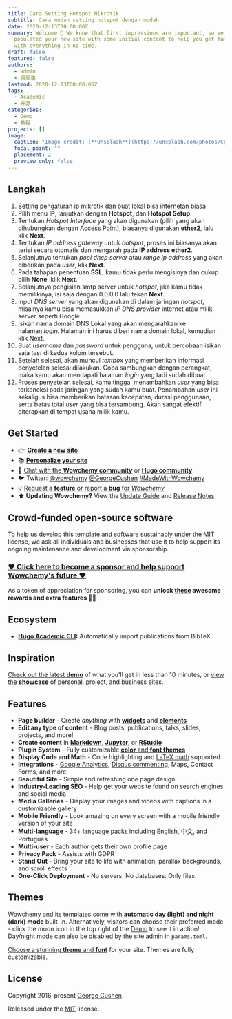 ```yaml
---
title: Cara Setting Hotspot Mikrotik
subtitle: Cara mudah setting hotspot dengan mudah
date: 2020-12-13T00:00:00Z
summary: Welcome 👋 We know that first impressions are important, so we've
  populated your new site with some initial content to help you get familiar
  with everything in no time.
draft: false
featured: false
authors:
  - admin
  - 吳恩達
lastmod: 2020-12-13T00:00:00Z
tags:
  - Academic
  - 开源
categories:
  - Demo
  - 教程
projects: []
image:
  caption: "Image credit: [**Unsplash**](https://unsplash.com/photos/CpkOjOcXdUY)"
  focal_point: ""
  placement: 2
  preview_only: false
---
```

## Langkah

1. Setting pengaturan ip mikrotik dan buat lokal bisa internetan biasa
2. Pilih menu **IP**, lanjutkan dengan **Hotspot**, dan **Hotspot Setup**.
3. Tentukan *Hotspot Interface* yang akan digunakan (pilih yang akan dihubungkan dengan Access Point), biasanya digunakan **ether2**, lalu klik **Next**.
4. Tentukan *IP address gateway* untuk *hotspot*, proses ini biasanya akan terisi secara otomatis dan mengarah pada **IP address ether2**.
5. Selanjutnya tentukan *pool dhcp server* atau *range ip address* yang akan diberikan pada *user*, klik **Next**.
6. Pada tahapan penentuan **SSL**, kamu tidak perlu mengisinya dan cukup pilih **None**, klik **Next**.
7. Selanjutnya pengisian smtp server untuk *hotspot*, jika kamu tidak memilikinya, isi saja dengan 0.0.0.0 lalu tekan **Next**.
8. Input *DNS server* yang akan digunakan di dalam jaringan *hotspot*, misalnya kamu bisa memasukkan *IP DNS* *provider* internet atau milik server seperti Google.
9. Isikan nama domain DNS Lokal yang akan mengarahkan ke halaman *login.* Halaman ini harus diberi nama domain lokal, kemudian klik Next.
10. Buat *username* dan *password* untuk pengguna, untuk percobaan isikan saja *test* di kedua kolom tersebut.
11. Setelah selesai, akan muncul *textbox* yang memberikan informasi penyetelan selesai dilakukan. Coba sambungkan dengan perangkat, maka kamu akan mendapati halaman *login* yang tadi sudah dibuat.
12. Proses penyetelan selesai, kamu tinggal menambahkan *user* yang bisa terkoneksi pada jaringan yang sudah kamu buat. Penambahan *user* ini sekaligus bisa memberikan batasan kecepatan, durasi penggunaan, serta batas total *user* yang bisa tersambung. Akan sangat efektif diterapkan di tempat usaha milik kamu.

<!--EndFragment-->

## Get Started

* 👉 **[Create a new site](https://wowchemy.com/templates/)**
* 📚 **[Personalize your site](https://wowchemy.com/docs/)**
* 💬 [Chat with the **Wowchemy community**](https://discord.gg/z8wNYzb) or **[Hugo community](https://discourse.gohugo.io)**
* 🐦 Twitter: [@wowchemy](https://twitter.com/wowchemy) [@GeorgeCushen](https://twitter.com/GeorgeCushen) [\#MadeWithWowchemy](https://twitter.com/search?q=(%23MadeWithWowchemy%20OR%20%23MadeWithAcademic)&src=typed_query)
* 💡 [Request a **feature** or report a **bug** for *Wowchemy*](https://github.com/wowchemy/wowchemy-hugo-modules/issues)
* ⬆️ **Updating Wowchemy?** View the [Update Guide](https://wowchemy.com/docs/guide/update/) and [Release Notes](https://wowchemy.com/updates/)

## Crowd-funded open-source software

To help us develop this template and software sustainably under the MIT license, we ask all individuals and businesses that use it to help support its ongoing maintenance and development via sponsorship.

### [❤️ Click here to become a sponsor and help support Wowchemy's future ❤️](https://wowchemy.com/plans/)

As a token of appreciation for sponsoring, you can **unlock [these](https://wowchemy.com/plans/) awesome rewards and extra features 🦄✨**

## Ecosystem

* **[Hugo Academic CLI](https://github.com/wowchemy/hugo-academic-cli):** Automatically import publications from BibTeX

## Inspiration

[Check out the latest **demo**](https://academic-demo.netlify.com/) of what you'll get in less than 10 minutes, or [view the **showcase**](https://wowchemy.com/user-stories/) of personal, project, and business sites.

## Features

* **Page builder** - Create *anything* with **[widgets](https://wowchemy.com/docs/page-builder/)** and **[elements](https://wowchemy.com/docs/writing-markdown-latex/)**
* **Edit any type of content** - Blog posts, publications, talks, slides, projects, and more!
* **Create content** in **[Markdown](https://wowchemy.com/docs/writing-markdown-latex/)**, **[Jupyter](https://wowchemy.com/docs/import/jupyter/)**, or **[RStudio](https://wowchemy.com/docs/install-locally/)**
* **Plugin System** - Fully customizable [**color** and **font themes**](https://wowchemy.com/docs/customization/)
* **Display Code and Math** - Code highlighting and [LaTeX math](https://en.wikibooks.org/wiki/LaTeX/Mathematics) supported
* **Integrations** - [Google Analytics](https://analytics.google.com), [Disqus commenting](https://disqus.com), Maps, Contact Forms, and more!
* **Beautiful Site** - Simple and refreshing one page design
* **Industry-Leading SEO** - Help get your website found on search engines and social media
* **Media Galleries** - Display your images and videos with captions in a customizable gallery
* **Mobile Friendly** - Look amazing on every screen with a mobile friendly version of your site
* **Multi-language** - 34+ language packs including English, 中文, and Português
* **Multi-user** - Each author gets their own profile page
* **Privacy Pack** - Assists with GDPR
* **Stand Out** - Bring your site to life with animation, parallax backgrounds, and scroll effects
* **One-Click Deployment** - No servers. No databases. Only files.

## Themes

Wowchemy and its templates come with **automatic day (light) and night (dark) mode** built-in. Alternatively, visitors can choose their preferred mode - click the moon icon in the top right of the [Demo](https://academic-demo.netlify.com/) to see it in action! Day/night mode can also be disabled by the site admin in `params.toml`.

[Choose a stunning **theme** and **font**](https://wowchemy.com/docs/customization) for your site. Themes are fully customizable.

## License

Copyright 2016-present [George Cushen](https://georgecushen.com).

Released under the [MIT](https://github.com/wowchemy/wowchemy-hugo-modules/blob/master/LICENSE.md) license.